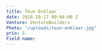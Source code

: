```yaml
---
title: Teun Enklaar
date: 2018-10-17 09:04:00 Z
Venture: VentureBuilders
Photo: "/uploads/teun-enklaar.jpg"
prio: 5
Field name: 
---
```


